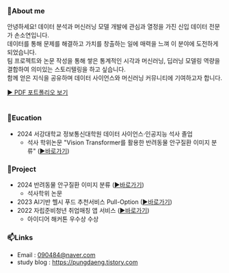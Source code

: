 ### 👋About me

안녕하세요!
데이터 분석과 머신러닝 모델 개발에 관심과 열정을 가진 신입 데이터 전문가 손소연입니다.<br>
데이터를 통해 문제를 해결하고 가치를 창출하는 일에 매력을 느껴 이 분야에 도전하게 되었습니다.<br>
팀 프로젝트와 논문 작성을 통해 쌓은 통계적인 시각과 머신러닝, 딥러닝 모델링 역량을 결합하여 의미있는 스토리텔링을 하고 싶습니다.<br>
함께 얻은 지식을 공유하며 데이터 사이언스와 머신러닝 커뮤니티에 기여하고자 합니다.<br>

[▶ PDF 포트폴리오 보기](https://nbviewer.org/github/eeuuais/eeuuais/blob/main/%ED%8F%AC%ED%8A%B8%ED%8F%B4%EB%A6%AC%EC%98%A4%28%EC%86%90%EC%86%8C%EC%97%B0%29.pdf)<br><br>

### 🏫Eucation 
- 2024 서강대학교 정보통신대학원 데이터 사이언스·인공지능 석사 졸업
    - 석사 학위논문 "Vision Transformer를 활용한 반려동물 안구질환 이미지 분류" ([▶바로가기](https://drive.google.com/file/d/1GmYrkvY-kgF74ICVgCTXZvNqreiQ-CnL/view?usp=sharing))


### 🌱Project
- 2024 반려동물 안구질환 이미지 분류 ([▶바로가기](https://github.com/eeuuais/project-animaleye-class))
    - 석사학위 논문
- 2023 AI기반 헬시 푸드 추천서비스 Pull-Option ([▶바로가기](https://github.com/eeuuais/project-pulloption-recommendation))
- 2022 자립준비청년 취업매칭 앱 서비스 ([▶바로가기](https://github.com/eeuuais/idea-dongbanjob))
    - 아이디어 해커톤 우수상 수상<br>

### 📫Links
- Email : 090484@naver.com
- study blog : https://pungdaeng.tistory.com
